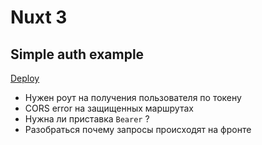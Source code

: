 # Nuxt 3 

## Simple auth example

[Deploy](https://nuxt-auth-ecru-zeta.vercel.app/)

* Нужен роут на получения пользователя по токену
* CORS error на защищенных маршрутах
* Нужна ли приставка `Bearer` ?
* Разобраться почему запросы происходят на фронте